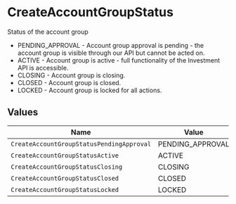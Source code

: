 # CreateAccountGroupStatus

Status of the account group
* PENDING_APPROVAL - Account group approval is pending - the account group is visible through our API but cannot be acted on.
* ACTIVE - Account group is active - full functionality of the Investment API is accessible.
* CLOSING - Account group is closing.
* CLOSED - Account group is closed.
* LOCKED - Account group is locked for all actions.


## Values

| Name                                      | Value                                     |
| ----------------------------------------- | ----------------------------------------- |
| `CreateAccountGroupStatusPendingApproval` | PENDING_APPROVAL                          |
| `CreateAccountGroupStatusActive`          | ACTIVE                                    |
| `CreateAccountGroupStatusClosing`         | CLOSING                                   |
| `CreateAccountGroupStatusClosed`          | CLOSED                                    |
| `CreateAccountGroupStatusLocked`          | LOCKED                                    |